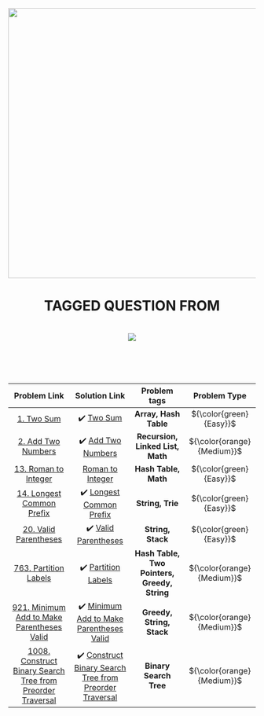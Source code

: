 <div align="center">
    <img src="https://upload.wikimedia.org/wikipedia/commons/thumb/5/58/Uber_logo_2018.svg/2560px-Uber_logo_2018.svg.png" width=550px>
    <h1>TAGGED QUESTION FROM</h1>
    <h1><img src="https://assets.leetcode.com/static_assets/public/webpack_bundles/images/logo-dark.e99485d9b.svg"></h1>
</div>
<br><br><br>
<div align="center">
  
|Problem Link      | Solution Link      | Problem tags |Problem Type|
|:---: | :---: | :---: |:---: |
[1. Two Sum](https://leetcode.com/problems/two-sum/) | ✔️ [Two Sum](https://github.com/Md-Shamim-Ahmmed/LeetCode-Problem-Solution/tree/main/LeetCode%20Problems/1%20to%20100/1.%20Two%20Sum) | **Array, Hash Table**| ${\color{green}{Easy}}$
[2. Add Two Numbers](https://leetcode.com/problems/add-two-numbers/) | ✔️ [Add Two Numbers](https://github.com/Md-Shamim-Ahmmed/LeetCode-Problem-Solution/tree/main/LeetCode%20Problems/1%20to%20100/2.%20Add%20Two%20Numbers) |**Recursion, Linked List, Math** | ${\color{orange}{Medium}}$
[13. Roman to Integer](https://leetcode.com/problems/roman-to-integer/)|[Roman to Integer](https://github.com/Md-Shamim-Ahmmed/LeetCode-Problem-Solution/tree/main/LeetCode%20Problems/1%20to%20100/13.%20Roman%20to%20Integer)|**Hash Table, Math**|${\color{green}{Easy}}$
[14. Longest Common Prefix](https://leetcode.com/problems/longest-common-prefix/)| ✔️ [Longest Common Prefix](https://github.com/Md-Shamim-Ahmmed/LeetCode-Problem-Solution/tree/main/LeetCode%20Problems/1%20to%20100/14.%20Longest%20Common%20Prefix) | **String, Trie** | ${\color{green}{Easy}}$
[20. Valid Parentheses](https://leetcode.com/problems/valid-parentheses/)|✔️ [Valid Parentheses](https://github.com/Md-Shamim-Ahmmed/LeetCode-Problem-Solution/tree/main/LeetCode%20Problems/1%20to%20100/20.%20Valid%20Parentheses)|**String, Stack**|${\color{green}{Easy}}$
[763. Partition Labels](https://leetcode.com/problems/partition-labels/description/)|✔️ [Partition Labels](https://github.com/Md-Shamim-Ahmmed/LeetCode-Problem-Solution/tree/main/LeetCode%20Problems/701%20to%20800/763.%20Partition%20Labels)|**Hash Table, Two Pointers, Greedy, String**|${\color{orange}{Medium}}$
[921. Minimum Add to Make Parentheses Valid](https://leetcode.com/problems/minimum-add-to-make-parentheses-valid/) | ✔️ [Minimum Add to Make Parentheses Valid](https://github.com/Md-Shamim-Ahmmed/LeetCode-Problem-Solution/tree/main/LeetCode%20Problems/901%20to%201000/921.%20Minimum%20Add%20to%20Make%20Parentheses%20Valid) | **Greedy, String, Stack** | ${\color{orange}{Medium}}$
[1008. Construct Binary Search Tree from Preorder Traversal](https://leetcode.com/problems/construct-binary-search-tree-from-preorder-traversal)|✔️ [Construct Binary Search Tree from Preorder Traversal](https://github.com/Md-Shamim-Ahmmed/LeetCode-Problem-Solution/tree/main/LeetCode%20Problems/1001%20to%201100/1008.%20Construct%20Binary%20Search%20Tree%20from%20Preorder%20Traversal)|**Binary Search Tree**|${\color{orange}{Medium}}$

</div>
